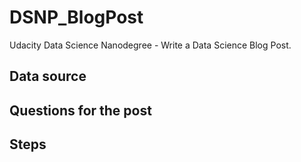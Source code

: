 # DSNP_BlogPost
Udacity Data Science Nanodegree - Write a Data Science Blog Post.
## Data source


## Questions for the post


## Steps


##
